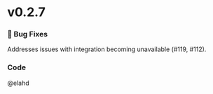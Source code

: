 # v0.2.7

### 🐛 Bug Fixes

Addresses issues with integration becoming unavailable (#119, #112).

### Code

@elahd
